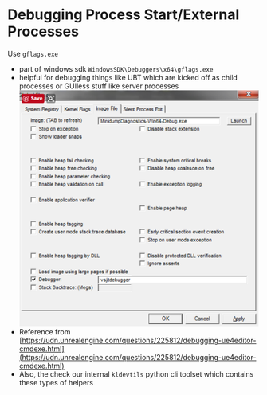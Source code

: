 # Debugging Process Start/External Processes

Use `gflags.exe`

* part of windows sdk `WindowsSDK\Debuggers\x64\gflags.exe`
* helpful for debugging things like UBT which are kicked off as child processes or GUIless stuff like server processes
  ![generaldebug_dbg-external-process.png](../_assets/generaldebug_dbg-external-process.png)
* Reference from [https://udn.unrealengine.com/questions/225812/debugging-ue4editor-cmdexe.html](https://udn.unrealengine.com/questions/225812/debugging-ue4editor-cmdexe.html)
* Also, the check our internal `kldevtils` python cli toolset which contains these types of helpers
